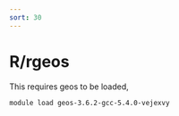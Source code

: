 ```yaml
---
sort: 30
---
```


# R/rgeos

This requires geos to be loaded,

```bash
module load geos-3.6.2-gcc-5.4.0-vejexvy
```
